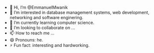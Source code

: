 - 👋 Hi, I’m @EmmanuelMwanik
- 👀 I’m interested in database management systems, web development, networking and software enginering.
- 🌱 I’m currently learning computer science.
- 💞️ I’m looking to collaborate on ...
- 📫 How to reach me ...
- 😄 Pronouns: he.
- ⚡ Fun fact: interesting and hardworking.

<!---
EmmanuelMwanik/EmmanuelMwanik is a ✨ special ✨ repository because its `README.md` (this file) appears on your GitHub profile.
You can click the Preview link to take a look at your changes.
--->
